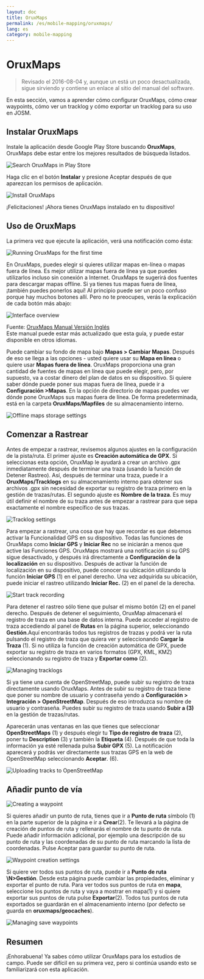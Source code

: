 ```yaml
---
layout: doc
title: OruxMaps
permalink: /es/mobile-mapping/oruxmaps/
lang: es
category: mobile-mapping
---
```


OruxMaps
===============

> Revisado el 2016-08-04 y, aunque un está un poco desactualizada, sigue sirviendo y contiene un enlace al sitio del manual del software.

En esta sección, vamos a aprender cómo configurar OruxMaps, cómo crear waypoints, cómo ver un tracklog y cómo exportar un tracklog para su uso en JOSM.  

​Instalar OruxMaps
------------------

Instale la aplicación desde Google Play Store buscando **OruxMaps**, OruxMaps debe estar entre los mejores resultados de búsqueda listados.  

![Search OruxMaps in Play Store][]

Haga clic en el botón **Instalar** y presione Aceptar después de que aparezcan los permisos de aplicación.  

![Install OruxMaps][]

¡Felicitaciones! ¡Ahora tienes OruxMaps instalado en tu dispositivo!  

Uso de OruxMaps
--------------------

La primera vez que ejecute la aplicación, verá una notificación como ésta:  

![Running OruxMaps for the first time][]

En OruxMaps, puedes elegir si quieres utilizar mapas en-línea o mapas fuera de línea. Es mejor utilizar mapas fuera de línea ya que puedes utilizarlos incluso sin conexión a Internet. OruxMaps te sugerirá dos fuentes para descargar mapas offline. Si ya tienes tus mapas fuera de línea, ¡también puedes ponerlos aquí! Al principio puede ser un poco confuso porque hay muchos botones allí. Pero no te preocupes, verás la explicación de cada botón más abajo:  

![Interface overview][]

Fuente: [OruxMaps Manual Versión Inglés](http://www.google.com/url?q=http%3A%2F%2Fwww.oruxmaps.com%2Foruxmapsmanual_en.pdf&sa=D&sntz=1&usg=AFQjCNFY7Tk-Gzz9NFKy9WOsnfnn8x3Kwg)  
Este manual puede estar más actualizado que esta guía, y puede estar disponible en otros idiomas.  

Puede cambiar su fondo de mapa bajo **Mapas \> Cambiar Mapas**. Después de eso se llega a las opciones - usted quiere usar su **Mapa en línea** o quiere usar
**Mapas fuera de línea**. OruxMaps proporciona una gran cantidad de fuentes de mapas en línea que puede elegir, pero, por supuesto, va a costar dinero del plan de datos en su dispositivo. Si quiere saber dónde puede poner sus mapas fuera de línea, puede ir a **Configuración \>Mapas**. En la opción de directorio de mapas puedes ver dónde pone OruxMaps sus
mapas fuera de línea. De forma predeterminada, está en la carpeta **OruxMaps/Mapfiles** de su almacenamiento interno.  

![Offline maps storage settings][]

Comenzar a Rastrear
--------------

Antes de empezar a rastrear, revisemos algunos ajustes en la configuración de la pista/ruta. El primer ajuste es **Creación automática de GPX**. Si seleccionas esta opción, OruxMap le ayudará a crear un archivo .gpx inmediatamente después de terminar una traza (usando la función de Detener Rastreo). Así, después de terminar una traza, puede ir a **OruxMaps/Tracklogs** en su almacenamiento interno para obtener sus archivos .gpx sin necesidad de exportar su registro de traza primero en la gestión de trazas/rutas. El segundo ajuste es **Nombre de la traza**. Es muy útil definir el nombre de su traza antes de empezar a rastrear para que sepa exactamente el nombre específico de sus trazas.  

![Tracklog settings][]

Para empezar a rastrear, una cosa que hay que recordar es que debemos activar la Funcionalidad GPS en su dispositivo. Todas las funciones de OruxMaps como **Iniciar GPS** y **Iniciar Rec** no se iniciarán a menos que active las Funciones GPS. OruxMaps mostrará una notificación si su GPS sigue desactivado, y después irá directamente a **Configuración de la localización** en su dispositivo. Después de activar la función de localización en su dispositivo, puede conocer su ubicación utilizando la función **Iniciar GPS** (1) en el panel derecho. Una vez adquirida su ubicación, puede iniciar el rastreo utilizando **Iniciar Rec.** (2) en el panel de la derecha.  

![Start track recording][]

Para detener el rastreo sólo tiene que pulsar el mismo botón (2) en el panel derecho. Después de detener el seguimiento, OruxMap almacenará el registro de traza en una base de datos interna. Puede acceder al registro de traza accediendo al panel de **Rutas** en la página superior, seleccionando **Gestión**.Aquí encontrarás todos tus registros de trazas y podrá ver la ruta pulsando el registro de traza que quiera ver y seleccionando **Cargar la Traza** (1). Si no utiliza la función de creación automática de GPX, puede exportar su registro de traza en varios formatos (GPX, KML, KMZ) seleccionando su registro de traza y **Exportar como** (2).  

![Managing tracklogs][]

Si ya tiene una cuenta de OpenStreetMap, puede subir su registro de traza directamente usando OruxMaps. Antes de subir su registro de traza tiene que poner su nombre de usuario y contraseña yendo a **Configuración \> Integración \> OpenStreetMap**. Después de eso introduzca su nombre de usuario y contraseña. Puedes subir su registro de traza usando **Subir a (3)** en la gestión de trazas/rutas.  

Aparecerán unas ventanas en las que tienes que seleccionar **OpenStreetMaps** (1) y después elegir tu **Tipo de registro de traza** (2), poner tu **Description** (3) y también la **Etiqueta** (4). Después de que toda la información ya esté rellenada pulsa **Subir GPX** (5). La notificación aparecerá y podrás ver directamente sus trazas GPS en la web de OpenStreetMap seleccionando **Aceptar**. (6).  

![Uploading tracks to OpenStreetMap][]

Añadir punto de vía
---------------------

![Creating a waypoint][]

Si quieres añadir un punto de ruta, tienes que ir a **Punto de ruta** símbolo (1) en la parte superior de la página e ir a **Crear**(2). Te llevará a la página de creación de puntos de ruta y rellenarás el nombre de tu punto de ruta. Puede añadir información adicional, por ejemplo una descripción de su punto de ruta y las coordenadas de su punto de ruta marcando la lista de coordenadas. Pulse Aceptar para guardar su punto de ruta.  

![Waypoint creation settings][]

Si quiere ver todos sus puntos de ruta, puede ir a **Punto de ruta \N>Gestión**. Desde esta página puede cambiar las propiedades, eliminar y exportar el punto de ruta. Para ver todos sus puntos de ruta en **mapa**, seleccione los puntos de ruta y vaya a mostrar en mapa(1) y si quiere exportar sus puntos de ruta pulse **Exportar**(2). Todos tus puntos de ruta exportados se guardarán en el almacenamiento interno (por defecto se guarda en **oruxmaps/geocaches**).  

![Managing save waypoints][]

Resumen
-----------

¡Enhorabuena! Ya sabes cómo utilizar OruxMaps para los estudios de campo. Puede ser difícil en su primera vez, pero si continúa usando esto se familiarizará con esta aplicación.  

[Search OruxMaps in Play Store]: /images/mobile-mapping/oruxmaps_image00.png
[Install OruxMaps]: /images/mobile-mapping/oruxmaps_image03.png
[Running OruxMaps for the first time]: /images/mobile-mapping/oruxmaps_image01.png
[Interface overview]: /images/mobile-mapping/oruxmaps_image09.png
[Offline maps storage settings]: /images/mobile-mapping/oruxmaps_image06.png
[Tracklog settings]: /images/mobile-mapping/oruxmaps_image11.png
[Start track recording]: /images/mobile-mapping/oruxmaps_image02.png
[Managing tracklogs]: /images/mobile-mapping/oruxmaps_image10.png
[Uploading tracks to OpenStreetMap]: /images/mobile-mapping/oruxmaps_image05.png
[Creating a waypoint]: /images/mobile-mapping/oruxmaps_image07.png
[Waypoint creation settings]: /images/mobile-mapping/oruxmaps_image08.png
[Managing save waypoints]: /images/mobile-mapping/oruxmaps_image04.png